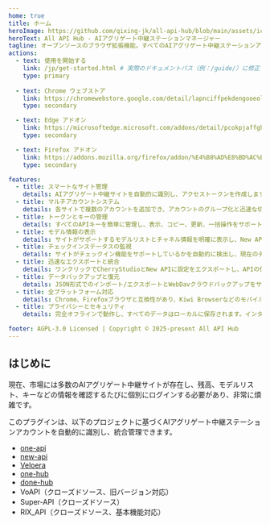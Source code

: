 ```yaml
---
home: true
title: ホーム
heroImage: https://github.com/qixing-jk/all-api-hub/blob/main/assets/icon.png?raw=true
heroText: All API Hub - AIアグリゲート中継ステーションマネージャー
tagline: オープンソースのブラウザ拡張機能。すべてのAIアグリゲート中継ステーションアカウントを自動的に識別・管理し、残高の確認、モデルの同期、キーの管理、クロスプラットフォームおよびクラウドバックアップをサポートします。
actions:
  - text: 使用を開始する
    link: /jp/get-started.html # 実際のドキュメントパス（例：/guide/）に修正することをお勧めします
    type: primary
    
  - text: Chrome ウェブストア
    link: https://chromewebstore.google.com/detail/lapnciffpekdengooeolaienkeoilfeo
    type: secondary

  - text: Edge アドオン
    link: https://microsoftedge.microsoft.com/addons/detail/pcokpjaffghgipcgjhapgdpeddlhblaa
    type: secondary

  - text: Firefox アドオン
    link: https://addons.mozilla.org/firefox/addon/%E4%B8%AD%E8%BD%AC%E7%AB%99%E7%AE%A1%E7%90%86%E5%99%A8-all-api-hub
    type: secondary

features:
  - title: スマートなサイト管理
    details: AIアグリゲート中継サイトを自動的に識別し、アクセストークンを作成します。サイト名とチャージ倍率をインテリジェントに取得し、重複検出と手動追加をサポートします。
  - title: マルチアカウントシステム
    details: 各サイトで複数のアカウントを追加でき、アカウントのグループ化と迅速な切り替え、リアルタイムでの残高と詳細な使用ログの確認をサポートします。
  - title: トークンとキーの管理
    details: すべてのAPIキーを簡単に管理し、表示、コピー、更新、一括操作をサポートします。
  - title: モデル情報の表示
    details: サイトがサポートするモデルリストとチャネル情報を明確に表示し、New APIおよび互換性のあるシステムのモデルの自動同期をサポートします。
  - title: チェックインステータスの監視
    details: サイトがチェックイン機能をサポートしているかを自動的に検出し、現在のチェックインステータスを表示します。
  - title: 迅速なエクスポートと統合
    details: ワンクリックでCherryStudioとNew APIに設定をエクスポートし、APIの使用プロセスを簡素化します。
  - title: データバックアップと復元
    details: JSON形式でのインポート/エクスポートとWebDavクラウドバックアップをサポートし、デバイス間のデータ同期を実現します。
  - title: 全プラットフォーム対応
    details: Chrome、Firefoxブラウザと互換性があり、Kiwi Browserなどのモバイルブラウザをサポートし、ダークモードに対応しています。
  - title: プライバシーとセキュリティ
    details: 完全オフラインで動作し、すべてのデータはローカルに保存されます。インターネット接続なしで主要な機能をすべて使用できます。

footer: AGPL-3.0 Licensed | Copyright © 2025-present All API Hub
---
```


## はじめに

現在、市場には多数のAIアグリゲート中継サイトが存在し、残高、モデルリスト、キーなどの情報を確認するたびに個別にログインする必要があり、非常に煩雑です。

このプラグインは、以下のプロジェクトに基づくAIアグリゲート中継ステーションアカウントを自動的に識別し、統合管理できます。

- [one-api](https://github.com/songquanpeng/one-api)
- [new-api](https://github.com/QuantumNous/new-api)
- [Veloera](https://github.com/Veloera/Veloera)
- [one-hub](https://github.com/MartialBE/one-hub)
- [done-hub](https://github.com/deanxv/done-hub)
- VoAPI（クローズドソース、旧バージョン対応）
- Super-API（クローズドソース）
- RIX_API（クローズドソース、基本機能対応）